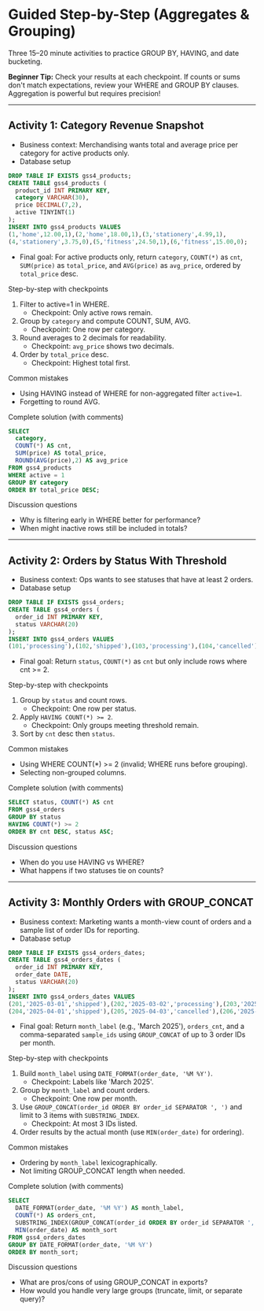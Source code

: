 # Guided Step-by-Step (Aggregates & Grouping)

Three 15–20 minute activities to practice GROUP BY, HAVING, and date bucketing.

**Beginner Tip:** Check your results at each checkpoint. If counts or sums don't match expectations, review your WHERE and GROUP BY clauses. Aggregation is powerful but requires precision!

---

## Activity 1: Category Revenue Snapshot
- Business context: Merchandising wants total and average price per category for active products only.
- Database setup
```sql
DROP TABLE IF EXISTS gss4_products;
CREATE TABLE gss4_products (
  product_id INT PRIMARY KEY,
  category VARCHAR(30),
  price DECIMAL(7,2),
  active TINYINT(1)
);
INSERT INTO gss4_products VALUES
(1,'home',12.00,1),(2,'home',18.00,1),(3,'stationery',4.99,1),
(4,'stationery',3.75,0),(5,'fitness',24.50,1),(6,'fitness',15.00,0);
```
- Final goal: For active products only, return `category`, `COUNT(*)` as `cnt`, `SUM(price)` as `total_price`, and `AVG(price)` as `avg_price`, ordered by `total_price` desc.

Step-by-step with checkpoints
1) Filter to active=1 in WHERE.
   - Checkpoint: Only active rows remain.
2) Group by `category` and compute COUNT, SUM, AVG.
   - Checkpoint: One row per category.
3) Round averages to 2 decimals for readability.
   - Checkpoint: `avg_price` shows two decimals.
4) Order by `total_price` desc.
   - Checkpoint: Highest total first.

Common mistakes
- Using HAVING instead of WHERE for non-aggregated filter `active=1`.
- Forgetting to round AVG.

Complete solution (with comments)
```sql
SELECT 
  category,
  COUNT(*) AS cnt,
  SUM(price) AS total_price,
  ROUND(AVG(price),2) AS avg_price
FROM gss4_products
WHERE active = 1
GROUP BY category
ORDER BY total_price DESC;
```

Discussion questions
- Why is filtering early in WHERE better for performance?
- When might inactive rows still be included in totals?

---

## Activity 2: Orders by Status With Threshold
- Business context: Ops wants to see statuses that have at least 2 orders.
- Database setup
```sql
DROP TABLE IF EXISTS gss4_orders;
CREATE TABLE gss4_orders (
  order_id INT PRIMARY KEY,
  status VARCHAR(20)
);
INSERT INTO gss4_orders VALUES
(101,'processing'),(102,'shipped'),(103,'processing'),(104,'cancelled'),(105,'shipped');
```
- Final goal: Return `status`, `COUNT(*)` as `cnt` but only include rows where cnt >= 2.

Step-by-step with checkpoints
1) Group by `status` and count rows.
   - Checkpoint: One row per status.
2) Apply `HAVING COUNT(*) >= 2`.
   - Checkpoint: Only groups meeting threshold remain.
3) Sort by `cnt` desc then `status`.

Common mistakes
- Using WHERE COUNT(*) >= 2 (invalid; WHERE runs before grouping).
- Selecting non-grouped columns.

Complete solution (with comments)
```sql
SELECT status, COUNT(*) AS cnt
FROM gss4_orders
GROUP BY status
HAVING COUNT(*) >= 2
ORDER BY cnt DESC, status ASC;
```

Discussion questions
- When do you use HAVING vs WHERE?
- What happens if two statuses tie on counts?

---

## Activity 3: Monthly Orders with GROUP_CONCAT
- Business context: Marketing wants a month-view count of orders and a sample list of order IDs for reporting.
- Database setup
```sql
DROP TABLE IF EXISTS gss4_orders_dates;
CREATE TABLE gss4_orders_dates (
  order_id INT PRIMARY KEY,
  order_date DATE,
  status VARCHAR(20)
);
INSERT INTO gss4_orders_dates VALUES
(201,'2025-03-01','shipped'),(202,'2025-03-02','processing'),(203,'2025-03-15','processing'),
(204,'2025-04-01','shipped'),(205,'2025-04-03','cancelled'),(206,'2025-04-15','shipped');
```
- Final goal: Return `month_label` (e.g., 'March 2025'), `orders_cnt`, and a comma-separated `sample_ids` using `GROUP_CONCAT` of up to 3 order IDs per month.

Step-by-step with checkpoints
1) Build `month_label` using `DATE_FORMAT(order_date, '%M %Y')`.
   - Checkpoint: Labels like 'March 2025'.
2) Group by `month_label` and count orders.
   - Checkpoint: One row per month.
3) Use `GROUP_CONCAT(order_id ORDER BY order_id SEPARATOR ', ')` and limit to 3 items with `SUBSTRING_INDEX`.
   - Checkpoint: At most 3 IDs listed.
4) Order results by the actual month (use `MIN(order_date)` for ordering).

Common mistakes
- Ordering by `month_label` lexicographically.
- Not limiting GROUP_CONCAT length when needed.

Complete solution (with comments)
```sql
SELECT 
  DATE_FORMAT(order_date, '%M %Y') AS month_label,
  COUNT(*) AS orders_cnt,
  SUBSTRING_INDEX(GROUP_CONCAT(order_id ORDER BY order_id SEPARATOR ', '), ', ', 3) AS sample_ids,
  MIN(order_date) AS month_sort
FROM gss4_orders_dates
GROUP BY DATE_FORMAT(order_date, '%M %Y')
ORDER BY month_sort;
```

Discussion questions
- What are pros/cons of using GROUP_CONCAT in exports?
- How would you handle very large groups (truncate, limit, or separate query)?
